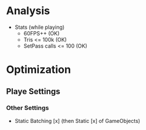 # Analysis
- Stats (while playing)
  - 60FPS++ (OK) 
  - Tris <= 100k (OK)
  - SetPass calls <= 100 (OK)

# Optimization
## Playe Settings
### Other Settings
- Static Batching [x] (then Static [x] of GameObjects)
